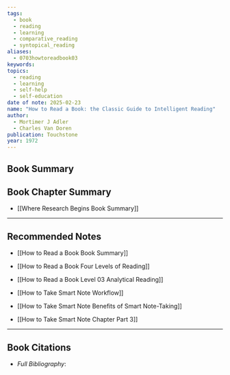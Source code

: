 ```yaml
---
tags:
  - book
  - reading
  - learning
  - comparative_reading
  - syntopical_reading
aliases:
  - 0703howtoreadbook03
keywords: 
topics:
  - reading
  - learning
  - self-help
  - self-education
date of note: 2025-02-23
name: "How to Read a Book: the Classic Guide to Intelligent Reading"
author:
  - Mortimer J Adler
  - Charles Van Doren
publication: Touchstone
year: 1972
---
```


## Book Summary



## Book Chapter Summary


- [[Where Research Begins Book Summary]]




-----------
##  Recommended Notes

- [[How to Read a Book Book Summary]]
- [[How to Read a Book Four Levels of Reading]]
- [[How to Read a Book Level 03 Analytical Reading]]




- [[How to Take Smart Note Workflow]]
- [[How to Take Smart Note Benefits of Smart Note-Taking]]
- [[How to Take Smart Note Chapter Part 3]]



----------
## Book Citations

- *Full Bibliography*:


